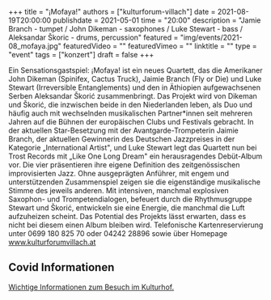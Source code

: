 +++
title = "¡Mofaya!"
authors = ["kulturforum-villach"]
date = 2021-08-19T20:00:00
publishdate = 2021-05-01
time = "20:00"
description = "Jamie Branch - tumpet / John Dikeman - saxophones / Luke Stewart - bass / Aleksandar Škoric - drums, percussion"
featured = "img/events/2021-08_mofaya.jpg"
featuredVideo = ""
featuredVimeo = ""
linktitle = ""
type = "event"
tags = ["konzert"]
draft = false
+++
 
Ein Sensationsgastspiel:
¡Mofaya! ist ein neues Quartett, das die Amerikaner John Dikeman (Spinifex, Cactus Truck), Jaimie Branch (Fly or Die) und Luke Stewart (Irreversible Entanglements) und den in Äthiopien aufgewachsenen Serben Aleksandar Škorić zusammenbringt. Das Projekt wird von Dikeman und Škorić, die inzwischen beide in den Niederlanden leben, als Duo und häufig auch mit wechselnden musikalischen Partner*innen seit mehreren Jahren auf die Bühnen der europäischen Clubs und Festivals gebracht. In der aktuellen Star-Besetzung mit der Avantgarde-Trompeterin Jaimie Branch, der aktuellen Gewinnerin des Deutschen Jazzpreises in der Kategorie „International Artist", und Luke Stewart legt das Quartett nun bei Trost Records mit „Like One Long Dream" ein herausragendes Debüt-Album vor. Die vier präsentieren ihre eigene Definition des zeitgenössischen improvisierten Jazz. Ohne ausgeprägten Anführer, mit engem und unterstützenden Zusammenspiel zeigen sie die eigenständige musikalische Stimme des jeweils anderen. Mit intensiven, manchmal explosiven Saxophon- und Trompetendialogen, befeuert durch die  Rhythmusgruppe Stewart und Škorić, entwickeln sie eine Energie, die manchmal die Luft aufzuheizen scheint. Das Potential des Projekts lässt erwarten, dass es nicht bei diesem einen Album bleiben wird.
Telefonische Kartenreservierung unter 0699 180 825 70 oder 04242 28896  sowie über Homepage www.kulturforumvillach.at

## Covid Informationen

[Wichtige Informationen zum Besuch im Kulturhof.](covid-info)